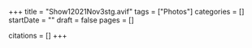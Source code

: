 +++
title = "Show12021Nov3stg.avif"
tags = ["Photos"]
categories = []
startDate = ""
draft = false
pages = []

citations = []
+++

